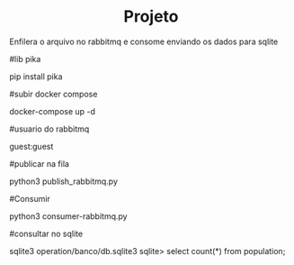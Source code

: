 <h1 align="center">Projeto</h1>

Enfilera o arquivo no rabbitmq e consome enviando os dados para sqlite 

#lib pika

pip install pika

#subir docker compose

docker-compose up -d

#usuario do rabbitmq

guest:guest

#publicar na fila

python3 publish_rabbitmq.py 

#Consumir

python3 consumer-rabbitmq.py

#consultar no sqlite

sqlite3 operation/banco/db.sqlite3
sqlite> select count(*) from population;
